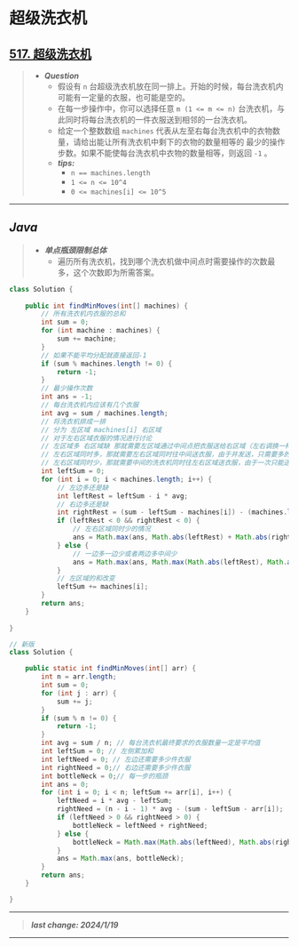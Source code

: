 # 超级洗衣机

## [517. 超级洗衣机](https://leetcode.cn/problems/super-washing-machines/)

> - ***Question***
>   - 假设有 `n` 台超级洗衣机放在同一排上。开始的时候，每台洗衣机内可能有一定量的衣服，也可能是空的。
>   - 在每一步操作中，你可以选择任意 `m (1 <= m <= n)` 台洗衣机，与此同时将每台洗衣机的一件衣服送到相邻的一台洗衣机。
>   - 给定一个整数数组 `machines` 代表从左至右每台洗衣机中的衣物数量，请给出能让所有洗衣机中剩下的衣物的数量相等的 最少的操作步数。如果不能使每台洗衣机中衣物的数量相等，则返回 `-1` 。
>   - ***tips:***
>     - `n == machines.length`
>     - `1 <= n <= 10^4`
>     - `0 <= machines[i] <= 10^5`

---

## *Java*

> - ***单点瓶颈限制总体***
>   - 遍历所有洗衣机，找到哪个洗衣机做中间点时需要操作的次数最多，这个次数即为所需答案。

```java
class Solution {
    
    public int findMinMoves(int[] machines) {
        // 所有洗衣机内衣服的总和
        int sum = 0;
        for (int machine : machines) {
            sum += machine;
        }
        // 如果不能平均分配就直接返回-1
        if (sum % machines.length != 0) {
            return -1;
        }
        // 最少操作次数
        int ans = -1;
        // 每台洗衣机内应该有几个衣服
        int avg = sum / machines.length;
        // 将洗衣机排成一排
        // 分为 左区域 machines[i] 右区域
        // 对于左右区域衣服的情况进行讨论
        // 左区域多 右区域缺 那就需要左区域通过中间点把衣服送给右区域（左右调换一样），操作次数取决于多和缺数量之间的最大值
        // 左右区域同时多，那就需要左右区域同时往中间送衣服，由于并发送，只需要多的那一方送完即可
        // 左右区域同时少，那就需要中间的洗衣机同时往左右区域送衣服，由于一次只能送一件，需要送两边数量的和次
        int leftSum = 0;
        for (int i = 0; i < machines.length; i++) {
            // 左边多还是缺
            int leftRest = leftSum - i * avg;
            // 右边多还是缺
            int rightRest = (sum - leftSum - machines[i]) - (machines.length - i - 1) * avg;
            if (leftRest < 0 && rightRest < 0) {
                // 左右区域同时少的情况
                ans = Math.max(ans, Math.abs(leftRest) + Math.abs(rightRest));
            } else {
                // 一边多一边少或者两边多中间少
                ans = Math.max(ans, Math.max(Math.abs(leftRest), Math.abs(rightRest)));
            }
            // 左区域的和改变
            leftSum += machines[i];
        }
        return ans;
    }
    
}

// 新版
class Solution {

    public static int findMinMoves(int[] arr) {
        int n = arr.length;
        int sum = 0;
        for (int j : arr) {
            sum += j;
        }
        if (sum % n != 0) {
            return -1;
        }
        int avg = sum / n; // 每台洗衣机最终要求的衣服数量一定是平均值
        int leftSum = 0; // 左侧累加和
        int leftNeed = 0; // 左边还需要多少件衣服
        int rightNeed = 0;// 右边还需要多少件衣服
        int bottleNeck = 0;// 每一步的瓶颈
        int ans = 0;
        for (int i = 0; i < n; leftSum += arr[i], i++) {
            leftNeed = i * avg - leftSum;
            rightNeed = (n - i - 1) * avg - (sum - leftSum - arr[i]);
            if (leftNeed > 0 && rightNeed > 0) {
                bottleNeck = leftNeed + rightNeed;
            } else {
                bottleNeck = Math.max(Math.abs(leftNeed), Math.abs(rightNeed));
            }
            ans = Math.max(ans, bottleNeck);
        }
        return ans;
    }

}
```

---

> ***last change: 2024/1/19***

---
